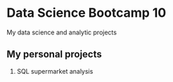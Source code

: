 # Data Science Bootcamp 10
My data science and analytic projects

## My personal projects

1. SQL supermarket analysis
